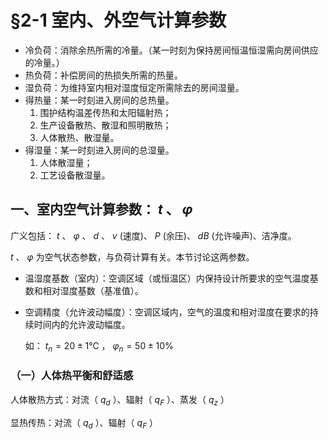 # §2-1 室内、外空气计算参数

* 冷负荷：消除余热所需的冷量。（某一时刻为保持房间恒温恒湿需向房间供应的冷量。）
* 热负荷：补偿房间的热损失所需的热量。
* 湿负荷：为维持室内相对湿度恒定所需除去的房间湿量。
* 得热量：某一时刻进入房间的总热量。
  1. 围护结构温差传热和太阳辐射热；
  2. 生产设备散热、散湿和照明散热；
  3. 人体散热、散湿量。
* 得湿量：某一时刻进入房间的总湿量。
  1. 人体散湿量；
  2. 工艺设备散湿量。

## 一、室内空气计算参数： $t$ 、 $\varphi$ 

广义包括： $t$ 、 $\varphi$ 、 $d$ 、 $v$ (速度)、 $P$ (余压)、 $dB$ (允许噪声)、洁净度。

$t$ 、 $\varphi$ 为空气状态参数，与负荷计算有关。本节讨论这两参数。

* 温湿度基数（室内）：空调区域（或恒温区）内保持设计所要求的空气温度基数和相对湿度基数（基准值）。

* 空调精度（允许波动幅度）：空调区域内，空气的温度和相对湿度在要求的持续时间内的允许波动幅度。

  如： $t_n=20\pm1℃$ ， $φ_n=50±10\%$ 

### （一）人体热平衡和舒适感

人体散热方式：对流（ $q_d$ ）、辐射（ $q_F$ ）、蒸发（ $q_z$ ）

显热传热：对流（ $q_d$ ）、辐射（ $q_F$ ）